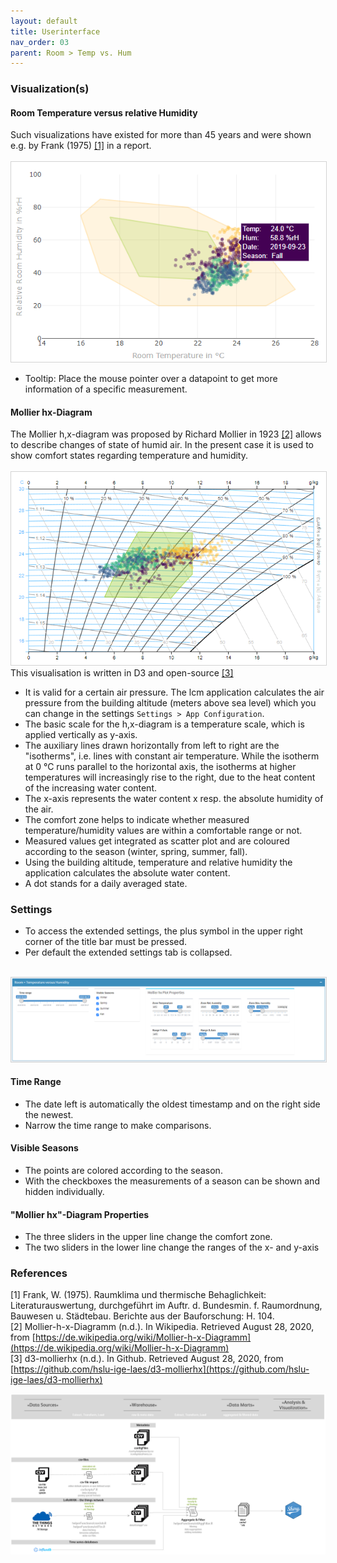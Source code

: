 ```yaml
---
layout: default
title: Userinterface
nav_order: 03
parent: Room > Temp vs. Hum
---
```


### Visualization(s)
#### Room Temperature versus relative Humidity
Such visualizations have existed for more than 45 years and were shown e.g. by Frank (1975) <a href="#frank1975">[1]</a> in a report.
<br><br>
<img src="https://raw.githubusercontent.com/hslu-ige-laes/lcm/master/docs/assets/images/roomTempHum_02.PNG" style="border:1px solid lightgrey"/>
<br>

- Tooltip: Place the mouse pointer over a datapoint to get more information of a specific measurement.

#### Mollier hx-Diagram
The Mollier h,x-diagram was proposed by Richard Mollier in 1923 <a href="#mollierhx">[2]</a> allows to describe changes of state of humid air. In the present case it is used to show comfort states regarding temperature and humidity.
<br><br>
<img src="https://raw.githubusercontent.com/hslu-ige-laes/lcm/master/docs/assets/images/roomTempHum_01.PNG" style="border:1px solid lightgrey"/>
<br>
This visualisation is written in D3 and open-source <a href="#d3-mollierhx">[3]</a> 
<br>
- It is valid for a certain air pressure. The lcm application calculates the air pressure from the building altitude (meters above sea level) which you can change in the settings `Settings > App Configuration`.
- The basic scale for the h,x-diagram is a temperature scale, which is applied vertically as y-axis.
- The auxiliary lines drawn horizontally from left to right are the "isotherms", i.e. lines with constant air temperature. While the isotherm at 0 °C runs parallel to the horizontal axis, the isotherms at higher temperatures will increasingly rise to the right, due to the heat content of the increasing water content.
- The x-axis represents the water content x resp. the absolute humidity of the air.
- The comfort zone helps to indicate whether measured temperature/humidity values are within a comfortable range or not.
- Measured values get integrated as scatter plot and are coloured according to the season (winter, spring, summer, fall).
- Using the building altitude, temperature and relative humidity the application calculates the absolute water content.
- A dot stands for a daily averaged state.

### Settings
- To access the extended settings, the plus symbol in the upper right corner of the title bar must be pressed.
- Per default the extended settings tab is collapsed.

<br>
<img src="https://raw.githubusercontent.com/hslu-ige-laes/lcm/master/docs/assets/images/roomTempHum_03.PNG" style="border:1px solid lightgrey"/>
<br>

#### Time Range
- The date left is automatically the oldest timestamp and on the right side the newest.
- Narrow the time range to make comparisons.

#### Visible Seasons
- The points are colored according to the season.
- With the checkboxes the measurements of a season can be shown and hidden individually.

#### "Mollier hx"-Diagram Properties
- The three sliders in the upper line change the comfort zone.
- The two sliders in the lower line change the ranges of the x- and y-axis

### References
<a id="frank1975">[1] </a>Frank, W. (1975). Raumklima und thermische Behaglichkeit: Literaturauswertung, durchgeführt im Auftr. d. Bundesmin. f. Raumordnung, Bauwesen u. Städtebau. Berichte aus der Bauforschung: H. 104. <br>
<a id="mollierhx">[2] </a> Mollier-h-x-Diagramm (n.d.). In Wikipedia. Retrieved August 28, 2020, from [https://de.wikipedia.org/wiki/Mollier-h-x-Diagramm](https://de.wikipedia.org/wiki/Mollier-h-x-Diagramm)<br>
<a id="d3-mollierhx">[3] </a>d3-mollierhx (n.d.). In Github. Retrieved August 28, 2020, from [https://github.com/hslu-ige-laes/d3-mollierhx](https://github.com/hslu-ige-laes/d3-mollierhx)<br>

<img src="https://raw.githubusercontent.com/hslu-ige-laes/lcm/master/docs/assets/images/systemArchitecture_01.PNG" alt="Application architecture" onclick="window.open('https://raw.githubusercontent.com/hslu-ige-laes/lcm/master/docs/assets/images/systemArchitecture_01.PNG', '_blank');" />